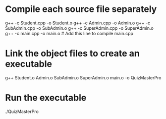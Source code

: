# Compile each source file separately
g++ -c Student.cpp -o Student.o
g++ -c Admin.cpp -o Admin.o
g++ -c SubAdmin.cpp -o SubAdmin.o
g++ -c SuperAdmin.cpp -o SuperAdmin.o
g++ -c main.cpp -o main.o  # Add this line to compile main.cpp

# Link the object files to create an executable
g++ Student.o Admin.o SubAdmin.o SuperAdmin.o main.o -o QuizMasterPro

# Run the executable
./QuizMasterPro
